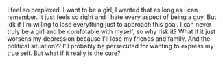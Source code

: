 I feel so perplexed. I want to be a girl, I wanted that as long as I can remember. It just feels so right and I hate every aspect of being a guy. But idk if I'm willing to lose everything just to approach this goal. I can never truly be a girl and be comfotable with myself, so why risk it? What if it just worsens my depression because I'll lose my friends and family. And the political situation?? I'll probably be persecuted for wanting to express my true self.
But what if it really is the cure? 